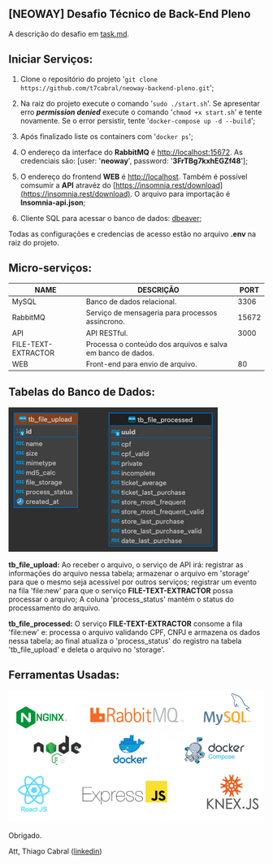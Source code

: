 ## [NEOWAY] Desafio Técnico de Back-End Pleno

A descrição do desafio em [task.md](https://github.com/t7cabral/neoway-backend-pleno/blob/main/task.md).

## Iniciar Serviços:

1. Clone o repositório do projeto '`git clone https://github.com/t7cabral/neoway-backend-pleno.git`';

2. Na raiz do projeto execute o comando '`sudo ./start.sh`'. Se apresentar erro ***permission denied*** execute o comando '`chmod +x start.sh`' e tente novamente. Se o error persistir, tente '`docker-compose up -d --build`';

3. Após finalizado liste os containers com '`docker ps`';

4. O endereço da interface do **RabbitMQ** é [http://localhost:15672](http://localhost:15672). As credenciais são: [user: '**neoway**', password: '**3FrTBg7kxhEGZf48**'];

5. O endereço do frontend **WEB** é [http://localhost](http://localhost). Também é possível comsumir a **API** atravéz do [https://insomnia.rest/download](https://insomnia.rest/download). O arquivo para importação é **Insomnia-api.json**;

6. Cliente SQL para acessar o banco de dados: [dbeaver](https://dbeaver.io/download);

Todas as configurações e credencias de acesso estão no arquivo **.env** na raiz do projeto.

## Micro-serviços:

| NAME                | DESCRIÇÃO                                                   | PORT  |
|---------------------|-------------------------------------------------------------|-------|
| MySQL               | Banco de dados relacional.                                  | 3306  |
| RabbitMQ            | Serviço de mensageria para processos assíncrono.            | 15672 |
| API                 | API RESTful.                                                | 3000  |
| FILE-TEXT-EXTRACTOR | Processa o conteúdo dos arquivos e salva em banco de dados. |       |
| WEB                 | Front-end para envio de arquivo.                            | 80    |


## Tabelas do Banco de Dados:
![diagrama tabelas](diagrama_tabelas.png "diagrama tabelas")

**tb_file_upload:** Ao receber o arquivo, o serviço de API irá:
registrar as informações do arquivo nessa tabela; armazenar o arquivo em 'storage' para que o mesmo seja acessível por outros serviços; registrar um evento na fila 'file:new' para que o serviço **FILE-TEXT-EXTRACTOR** possa processar o arquivo; A coluna 'process_status' mantém o status do processamento do arquivo.

**tb_file_processed:** O serviço **FILE-TEXT-EXTRACTOR** consome a fila 'file:new' e: processa o arquivo validando CPF, CNPJ e armazena os dados nessa tabela; ao final atualiza o 'process_status' do registro na tabela 'tb_file_upload' e deleta o arquivo no 'storage'.

## Ferramentas Usadas:
![Ferramentas usadas logo](used_tools.jpg "Ferramentas usadas logo")



Obrigado.

Att, Thiago Cabral ([linkedin](https://linkedin.com/in/t7cabral))
